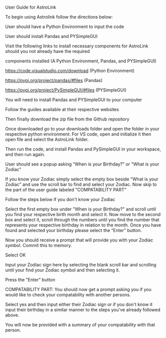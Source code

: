 User Guide for AstroLink

To begin using Astrolink follow the directions below:

User should have a Python Environment to input the code

User should install Pandas and PYSimpleGUI

Visit the following links to install necessary components for AstroLink should you not already have the required 

components installed (A Python Environment, Pandas, and PYSimpleGUI) 

https://code.visualstudio.com/download  (Python Environment)

https://pypi.org/project/pandas/#files (Pandas)

https://pypi.org/project/PySimpleGUI/#files (PYSimpleGUI)

You will need to install Pandas and PYSimpleGUI to your computer

Follow the guides available at their respective websites

Then finally download the zip file from the Github repository

Once downloaded go to your downloads folder and open the folder in your respective python environment. For VS code, open and initialize it then open file and select the AstroLink folder.

Then run the code, and install Pandas and PySimpleGUI in your workspace, and then run again.

User should see a popup asking “When is your Birthday?” or "What is your Zodiac" 

If you know your Zodiac simply select the empty box beside "What is your Zodiac" and use the scroll bar to find and select your Zodiac. Now skip to the part of the user guide labeled "COMPATABILITY PART"

Follow the steps below if you don't know your Zodiac

Select the first empty box under "When is your Birthday?" and scroll until you find your respective birth month and select it. Now move to the second box and select it, scroll through the numbers until you find the number that represents your respective birthday in relation to the month. Once you have found and selected your birthday please select the “Enter” button. 

Now you should receive a prompt that will provide you with your Zodiac symbol. Commit this to memory.

Select OK

Input your Zodiac sign here by selecting the blank scroll bar and scrolling until your find your Zodiac symbol and then selecting it.

Press the "Enter" button

COMPATABILITY PART: You should now get a prompt asking you if you would like to check your compatability with another persons. 

Select yes and then input either their Zodiac sign or if you don't know it input their birthday in a similar manner to the steps you've already followed above. 

You will now be provided with a summary of your compatability with that person.
